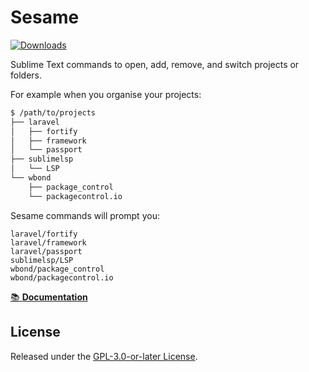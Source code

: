 # Sesame

<p>
    <a href="https://packagecontrol.io/packages/Sesame"><img alt="Downloads" src="https://img.shields.io/packagecontrol/dt/Sesame.svg?style=flat-square"></a>
</p>

Sublime Text commands to open, add, remove, and switch projects or folders.

For example when you organise your projects:

```sh
$ /path/to/projects
├── laravel
│   ├── fortify
│   ├── framework
│   └── passport
├── sublimelsp
│   └── LSP
└── wbond
    ├── package_control
    └── packagecontrol.io
```

Sesame commands will prompt you:

```
laravel/fortify
laravel/framework
laravel/passport
sublimelsp/LSP
wbond/package_control
wbond/packagecontrol.io
```

[📚 **Documentation**](https://blog.gerardroche.com/projects/sublime-sesame)

## License

Released under the [GPL-3.0-or-later License](LICENSE).
